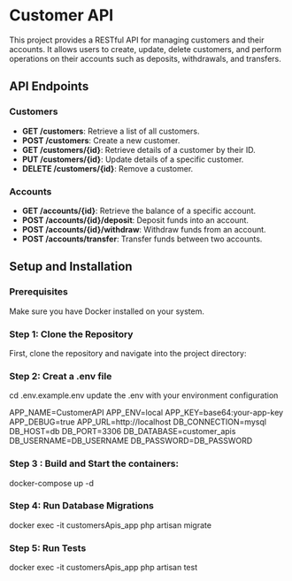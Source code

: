 # Customer API

This project provides a RESTful API for managing customers and their accounts. It allows users to create, update, delete customers, and perform operations on their accounts such as deposits, withdrawals, and transfers.

## API Endpoints

### Customers
- **GET /customers**: Retrieve a list of all customers.
- **POST /customers**: Create a new customer.
- **GET /customers/{id}**: Retrieve details of a customer by their ID.
- **PUT /customers/{id}**: Update details of a specific customer.
- **DELETE /customers/{id}**: Remove a customer.

### Accounts
- **GET /accounts/{id}**: Retrieve the balance of a specific account.
- **POST /accounts/{id}/deposit**: Deposit funds into an account.
- **POST /accounts/{id}/withdraw**: Withdraw funds from an account.
- **POST /accounts/transfer**: Transfer funds between two accounts.

## Setup and Installation

### Prerequisites
Make sure you have Docker installed on your system.

### Step 1: Clone the Repository
First, clone the repository and navigate into the project directory:

### Step 2: Creat a .env file
cd .env.example.env
update the .env with your environment configuration 

APP_NAME=CustomerAPI
APP_ENV=local
APP_KEY=base64:your-app-key
APP_DEBUG=true
APP_URL=http://localhost
DB_CONNECTION=mysql
DB_HOST=db
DB_PORT=3306
DB_DATABASE=customer_apis
DB_USERNAME=DB_USERNAME
DB_PASSWORD=DB_PASSWORD


### Step 3 : Build and Start the containers:

docker-compose up -d

### Step 4: Run Database Migrations
docker exec -it customersApis_app php artisan migrate

### Step 5: Run Tests
docker exec -it customersApis_app php artisan test



